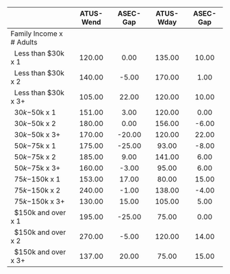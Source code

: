
|                      |    ATUS-Wend |     ASEC-Gap |    ATUS-Wday |     ASEC-Gap |
| -------------------- | :----------: | :----------: | :----------: | :----------: |
| Family Income x # Adults |              |              |              |              |
| &nbsp;&nbsp;Less than $30k x 1 |       120.00 |         0.00 |       135.00 |        10.00 |
| &nbsp;&nbsp;Less than $30k x 2 |       140.00 |        -5.00 |       170.00 |         1.00 |
| &nbsp;&nbsp;Less than $30k x 3+ |       105.00 |        22.00 |       120.00 |        10.00 |
| &nbsp;&nbsp;$30k-$50k x 1 |       151.00 |         3.00 |       120.00 |         0.00 |
| &nbsp;&nbsp;$30k-$50k x 2 |       180.00 |         0.00 |       156.00 |        -6.00 |
| &nbsp;&nbsp;$30k-$50k x 3+ |       170.00 |       -20.00 |       120.00 |        22.00 |
| &nbsp;&nbsp;$50k-$75k x 1 |       175.00 |       -25.00 |        93.00 |        -8.00 |
| &nbsp;&nbsp;$50k-$75k x 2 |       185.00 |         9.00 |       141.00 |         6.00 |
| &nbsp;&nbsp;$50k-$75k x 3+ |       160.00 |        -3.00 |        95.00 |         6.00 |
| &nbsp;&nbsp;$75k-$150k x 1 |       153.00 |        17.00 |        80.00 |        15.00 |
| &nbsp;&nbsp;$75k-$150k x 2 |       240.00 |        -1.00 |       138.00 |        -4.00 |
| &nbsp;&nbsp;$75k-$150k x 3+ |       130.00 |        15.00 |       105.00 |         5.00 |
| &nbsp;&nbsp;$150k and over x 1 |       195.00 |       -25.00 |        75.00 |         0.00 |
| &nbsp;&nbsp;$150k and over x 2 |       270.00 |        -5.00 |       120.00 |        14.00 |
| &nbsp;&nbsp;$150k and over x 3+ |       137.00 |        20.00 |        75.00 |        15.00 |

